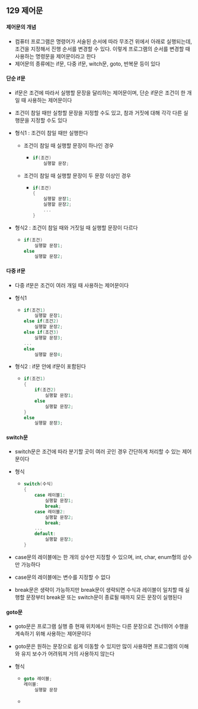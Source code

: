 ## 129 제어문

#### 제어문의 개념

- 컴퓨터 프로그램은 명령어가 서술된 순서에 따라 무조건 위에서 아래로 실행되는데, 조건을 지정해서 진행 순서를 변경할 수 있다. 이렇게 프로그램의 순서를 변경할 때 사용하는 명령문을 제어문이라고 한다
- 제어문의 종류에는 if문, 다중 if문, witch문, goto, 반복문 등이 있다



#### 단순 if문

- if문은 조건에 따라서 실행할 문장을 달리하는 제어문이며, 단순 if문은 조건이 한 개일 때 사용하는 제어문이다

- 조건이 참일 때만 실항할 문장을 지정할 수도 있고, 참과 거짓에 대해 각각 다른 실행문을 지정할 수도 있다

- 형식1 : 조건이 참일 때만 실행한다

  - 조건이 참일 때 실행할 문장이 하나인 경우

    - ```c++
      if(조건)
          실행할 문장;
      ```

  - 조건이 참일 때 실행할 문장이 두 문장 이상인 경우

    - ```c++
      if(조건)
      {
          실행할 문장1;
          실행할 문장2;
          ...
      }
      ```

- 형식2 : 조건이 참일 때와 거짓일 때 실행할 문장이 다르다

  - ```c++
    if(조건)
        실행할 문장1;
    else
        실행할 문장2;
    ```



#### 다중 if문

- 다중 if문은 조건이 여러 개일 때 사용하는 제어문이다

- 형식1

  - ```c++
    if(조건1)
        실행할 문장1;
    else if(조건2)
        실행할 문장2;
    else if(조건3)
        실행할 문장3;
    ...
    else
        실행할 문장4;
    ```

- 형식2 : if문 안에 if문이 포함된다

  - ```c++
    if(조건1)
    {
        if(조건2)
            실행할 문장1;
        else
            실행할 문장2;
    }
    else
        실행할 문장3;
    ```



#### switch문

- switch문은 조건에 따라 분기할 곳이 여러 곳인 경우 간단하게 처리할 수 있는 제어문이다

- 형식

  - ```c++
    switch(수식)
    {
        case 레이블1:
            실행할 문장1;
            break;
        case 레이블2:
            실행할 문장2;
            break;
        ...
        default:
            실행할 문장3;
    }
    ```

- case문의 레이블에는 한 개의 상수만 지정할 수 있으며, int, char, enum형의 상수만 가능하다

- case문의 레이블에는 변수를 지정할 수 없다

- break문은 생략이 가능하지만 break문이 생략되면 수식과 레이블이 일치할 때 실행할 문장부터 break문 또는 switch문이 종료될 때까지 모든 문장이 실행된다



#### goto문

- goto문은 프로그램 실행 중 현재 위치에서 원하는 다른 문장으로 건너뛰어 수행을 계속하기 위해 사용하는 제어문이다

- goto문은 원하는 문장으로 쉽게 이동할 수 있지만 많이 사용하면 프로그램의 이해와 유지 보수가 어려워져 거의 사용하지 않는다

- 형식

  - ```c++
    goto 레이블;
    레이블:
    	실행할 문장
    ```

  - 